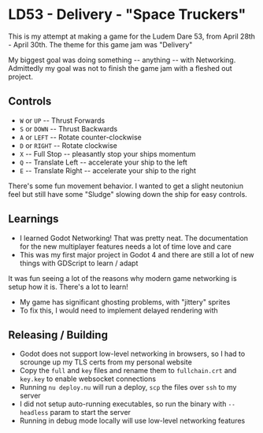 # LD53 - Delivery - "Space Truckers"

This is my attempt at making a game for the Ludem Dare 53, from April 28th - April 30th. The theme for this game jam was "Delivery"

My biggest goal was doing something -- anything -- with Networking. Admittedly my goal was not to finish the game jam with a fleshed out project.

## Controls

* `W` or `UP` -- Thrust Forwards
* `S` or `DOWN` -- Thrust Backwards
* `A` or `LEFT` -- Rotate counter-clockwise
* `D` or `RIGHT` -- Rotate clockwise
* `X` -- Full Stop -- pleasantly stop your ships momentum
* `Q` -- Translate Left -- accelerate your ship to the left
* `E` -- Translate Right -- accelerate your ship to the right

There's some fun movement behavior. I wanted to get a slight neutoniun feel but still have some "Sludge" slowing down the ship for easy controls.

## Learnings

* I learned Godot Networking! That was pretty neat. The documentation for the new multiplayer features needs a lot of time love and care
* This was my first major project in Godot 4 and there are still a lot of new things with GDScript to learn / adapt

It was fun seeing a lot of the reasons why modern game networking is setup how it is. There's a lot to learn!
* My game has significant ghosting problems, with "jittery" sprites
* To fix this, I would need to implement delayed rendering with 

## Releasing / Building

* Godot does not support low-level networking in browsers, so I had to scrounge up my TLS certs from my personal website
* Copy the `full` and `key` files and rename them to `fullchain.crt` and `key.key` to enable websocket connections
* Running `nu deploy.nu` will run a deploy, `scp` the files over `ssh` to my server
* I did not setup auto-running executables, so run the binary with `--headless` param to start the server
* Running in debug mode locally will use low-level networking features